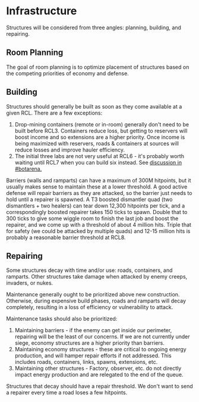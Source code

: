 # Infrastructure

Structures will be considered from three angles: planning, building, and repairing.

## Room Planning

The goal of room planning is to optimize placement of structures based on the competing priorities of economy and defense.

## Building

Structures should generally be built as soon as they come available at a given RCL. There are a few exceptions:

1. Drop-mining containers (remote or in-room) generally don't need to be built before RCL3. Containers reduce loss, but getting to reservers will boost income and so extensions are a higher priority. Once income is being maximized with reservers, roads & containers at sources will reduce losses and improve hauler efficiency.
2. The initial three labs are not very useful at RCL6 - it's probably worth waiting until RCL7 when you can build six instead. See [discussion in #botarena.](https://discord.com/channels/860665589738635336/865974501505237022/1002953782407221308)

Barriers (walls and ramparts) can have a maximum of 300M hitpoints, but it usually makes sense to maintain these at a lower threshold. A good active defense will repair barriers as they are attacked, so the barrier just needs to hold until a repairer is spawned. A T3 boosted dismantler quad (two dismantlers + two healers) can tear down 12,300 hitpoints per tick, and a correspondingly boosted repairer takes 150 ticks to spawn. Double that to 300 ticks to give some wiggle room to finish the last job and boost the repairer, and we come up with a threshold of about 4 million hits. Triple that for safety (we could be attacked by multiple quads) and 12-15 million hits is probably a reasonable barrier threshold at RCL8.

## Repairing

Some structures decay with time and/or use: roads, containers, and ramparts. Other structures take damage when attacked by enemy creeps, invaders, or nukes.

Maintenance generally ought to be prioritized above new construction. Otherwise, during expensive build phases, roads and ramparts will decay completely, resulting in a loss of efficiency or vulnerability to attack.

Maintenance tasks should also be prioritized:

1. Maintaining barriers - if the enemy can get inside our perimeter, repairing will be the least of our concerns. If we are not currently under siege, economy structures are a higher priority than barriers.
2. Maintaining economy structures - these are critical to ongoing energy production, and will hamper repair efforts if not addressed. This includes roads, containers, links, spawns, extensions, etc.
3. Maintaining other structures - Factory, observer, etc. do not directly impact energy production and are relegated to the end of the queue.

Structures that decay should have a repair threshold. We don't want to send a repairer every time a road loses a few hitpoints. 